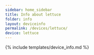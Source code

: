```yaml
---
sidebar: home_sidebar
title: Info about lettuce
folder: info
layout: deviceinfo
permalink: /devices/lettuce/
device: lettuce
---
```

{% include templates/device_info.md %}
